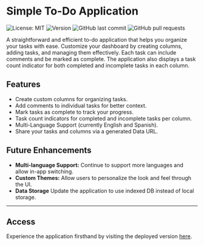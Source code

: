 # Simple To-Do Application

![License: MIT](https://img.shields.io/github/license/joshleatherland/ToDoList)
![Version](https://img.shields.io/github/package-json/v/joshleatherland/ToDoList)
![GitHub last commit](https://img.shields.io/github/last-commit/joshleatherland/ToDoList)
![GitHub pull requests](https://img.shields.io/github/issues-pr/joshleatherland/ToDoList)

A straightforward and efficient to-do application that helps you organize your tasks with ease. Customize your dashboard by creating columns, adding tasks, and managing them effectively. Each task can include comments and be marked as complete. The application also displays a task count indicator for both completed and incomplete tasks in each column.

## Features

- Create custom columns for organizing tasks.
- Add comments to individual tasks for better context.
- Mark tasks as complete to track your progress.
- Task count indicators for completed and incomplete tasks per column.
- Multi-Language Support (currently English and Spanish).
- Share your tasks and columns via a generated Data URL.

## Future Enhancements

- **Multi-language Support:** Continue to support more languages and allow in-app switching.
- **Custom Themes:** Allow users to personalize the look and feel through the UI.
- **Data Storage** Update the application to use indexed DB instead of local storage.

---

## Access

Experience the application firsthand by visiting the deployed version [here](https://joshleatherland.github.io/ToDoList/).
